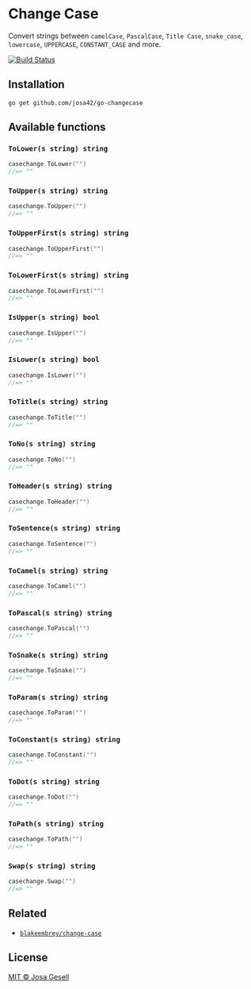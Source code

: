 # Change Case
Convert strings between `camelCase`, `PascalCase`, `Title Case`, `snake_case`, `lowercase`, `UPPERCASE`, `CONSTANT_CASE` and more.

[![Build Status](https://github.com/josa42/go-casechange/workflows/Test/badge.svg)](https://github.com/josa42/go-stringutils/actions?query=workflow%3ATest)

## Installation

```
go get github.com/josa42/go-changecase
```

## Available functions

### `ToLower(s string) string` 

```go
casechange.ToLower("")
//=> ""
```

### `ToUpper(s string) string` 

```go
casechange.ToUpper("")
//=> ""
```

### `ToUpperFirst(s string) string` 

```go
casechange.ToUpperFirst("")
//=> ""
```

### `ToLowerFirst(s string) string` 

```go
casechange.ToLowerFirst("")
//=> ""
```

### `IsUpper(s string) bool` 

```go
casechange.IsUpper("")
//=> ""
```

### `IsLower(s string) bool` 

```go
casechange.IsLower("")
//=> ""
```

### `ToTitle(s string) string` 

```go
casechange.ToTitle("")
//=> ""
```

### `ToNo(s string) string` 

```go
casechange.ToNo("")
//=> ""
```

### `ToHeader(s string) string` 

```go
casechange.ToHeader("")
//=> ""
```

### `ToSentence(s string) string` 

```go
casechange.ToSentence("")
//=> ""
```

### `ToCamel(s string) string` 

```go
casechange.ToCamel("")
//=> ""
```

### `ToPascal(s string) string` 

```go
casechange.ToPascal("")
//=> ""
```

### `ToSnake(s string) string` 

```go
casechange.ToSnake("")
//=> ""
```

### `ToParam(s string) string` 

```go
casechange.ToParam("")
//=> ""
```

### `ToConstant(s string) string` 

```go
casechange.ToConstant("")
//=> ""
```

### `ToDot(s string) string` 

```go
casechange.ToDot("")
//=> ""
```

### `ToPath(s string) string` 

```go
casechange.ToPath("")
//=> ""
```

### `Swap(s string) string` 

```go
casechange.Swap("")
//=> ""
```

## Related

- [`blakeembrey/change-case`](https://github.com/blakeembrey/change-case/blob/master/README.md)


## License

[MIT © Josa Gesell](LICENSE)

